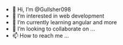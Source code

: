 - 👋 Hi, I’m @Gullsher098
- 👀 I’m interested in web development
- 🌱 I’m currently learning angular and more
- 💞️ I’m looking to collaborate on ...
- 📫 How to reach me ...

<!---
Gullsher098/Gullsher098 is a ✨ special ✨ repository because its `README.md` (this file) appears on your GitHub profile.
You can click the Preview link to take a look at your changes.
--->
